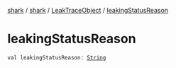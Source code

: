 [shark](../../index.md) / [shark](../index.md) / [LeakTraceObject](index.md) / [leakingStatusReason](./leaking-status-reason.md)

# leakingStatusReason

`val leakingStatusReason: `[`String`](https://kotlinlang.org/api/latest/jvm/stdlib/kotlin/-string/index.html)